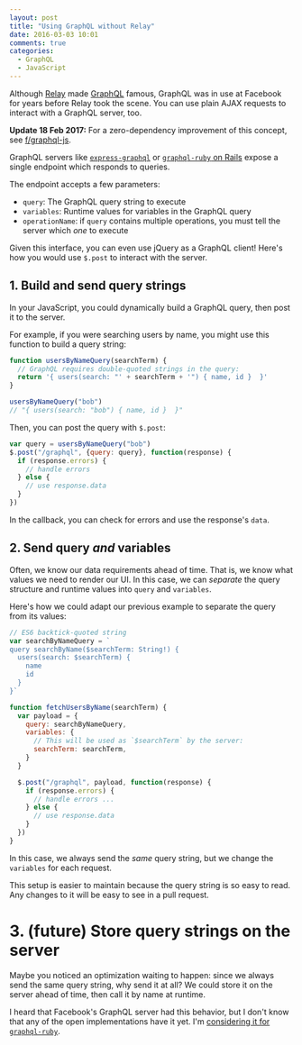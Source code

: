 ```yaml
---
layout: post
title: "Using GraphQL without Relay"
date: 2016-03-03 10:01
comments: true
categories:
  - GraphQL
  - JavaScript
---
```


Although [Relay](http://facebook.github.io/relay/) made [GraphQL](facebook.github.io/graphql) famous, GraphQL was in use at Facebook for years before Relay took the scene. You can use plain AJAX requests to interact with a GraphQL server, too.

<!-- more -->

__Update 18 Feb 2017:__ For a zero-dependency improvement of this concept, see [f/graphql-js](https://github.com/f/graphql.js).

GraphQL servers like [`express-graphql`](https://github.com/graphql/express-graphql) or [`graphql-ruby` on Rails](https://github.com/rmosolgo/graphql-ruby-demo) expose a single endpoint which responds to queries.

The endpoint accepts a few parameters:

- `query`: The GraphQL query string to execute
- `variables`: Runtime values for variables in the GraphQL query
- `operationName`: if `query` contains multiple operations, you must tell the server which _one_ to execute

Given this interface, you can even use jQuery as a GraphQL client! Here's how you would use `$.post` to interact with the server.

## 1. Build and send query strings

In your JavaScript, you could dynamically build a GraphQL query, then post it to the server.

For example, if you were searching users by name, you might use this function to build a query string:

```javascript
function usersByNameQuery(searchTerm) {
  // GraphQL requires double-quoted strings in the query:
  return '{ users(search: "' + searchTerm + '") { name, id }  }'
}

usersByNameQuery("bob")
// "{ users(search: "bob") { name, id }  }"
```

Then, you can post the query with `$.post`:

```javascript
var query = usersByNameQuery("bob")
$.post("/graphql", {query: query}, function(response) {
  if (response.errors) {
    // handle errors
  } else {
    // use response.data
  }
})
```

In the callback, you can check for errors and use the response's `data`.

## 2. Send query _and_ variables

Often, we know our data requirements ahead of time. That is, we know what values we need to render our UI. In this case, we can _separate_ the query structure and runtime values into `query` and `variables`.

Here's how we could adapt our previous example to separate the query from its values:

```javascript
// ES6 backtick-quoted string
var searchByNameQuery = `
query searchByName($searchTerm: String!) {
  users(search: $searchTerm) {
    name
    id
  }
}`

function fetchUsersByName(searchTerm) {
  var payload = {
    query: searchByNameQuery,
    variables: {
      // This will be used as `$searchTerm` by the server:
      searchTerm: searchTerm,
    }
  }

  $.post("/graphql", payload, function(response) {
    if (response.errors) {
      // handle errors ...
    } else {
      // use response.data
    }
  })
}
```

In this case, we always send the _same_ query string, but we change the `variables` for each request.

This setup is easier to maintain because the query string is so easy to read. Any changes to it will be easy to see in a pull request.

# 3. (future) Store query strings on the server

Maybe you noticed an optimization waiting to happen: since we always send the same query string, why send it at all? We could store it on the server ahead of time, then call it by name at runtime.

I heard that Facebook's GraphQL server had this behavior, but I don't know that any of the open implementations have it yet. I'm [considering it for `graphql-ruby`](https://github.com/rmosolgo/graphql-ruby/pull/76).
